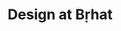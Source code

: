 ---
title: Design at Bṛhat
image: '/images/rid/panel4.webp'
prev: '/rta/dharmaisdesign'
next: '/rta'
---